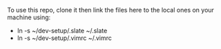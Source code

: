 To use this repo, clone it then link the files here to the local ones on your machine using:

 - ln -s ~/dev-setup/.slate ~/.slate
 - ln -s ~/dev-setup/.vimrc ~/.vimrc
